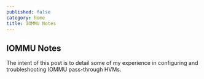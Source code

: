 ```yaml
---
published: false
category: home
title: IOMMU Notes
---
```

## IOMMU Notes

The intent of this post is to detail some of my experience in configuring and troubleshooting IOMMU pass-through HVMs.